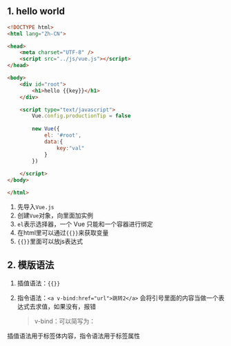## 1. hello world

```html
<!DOCTYPE html>
<html lang="Zh-CN">

<head>
    <meta charset="UTF-8" />
    <script src="../js/vue.js"></script>
</head>

<body>
    <div id="root">
        <h1>hello {{key}}</h1>
    </div>

    <script type="text/javascript">
        Vue.config.productionTip = false
        
        new Vue({
            el: '#root',
            data:{
                key:"val"
            }
        })
        
    </script>
</body>

</html>
```

1. 先导入`Vue.js`
2. 创建`Vue`对象，向里面加实例
3. `el`表示选择器，一个 Vue 只能和一个容器进行绑定
4. 在html里可以通过`{{}}`来获取变量
4. `{{}}`里面可以放js表达式





## 2. 模版语法

1. 插值语法：`{{}}`

2. 指令语法：`<a v-bind:href="url">跳转2</a>`
   会将引号里面的内容当做一个表达式去求值，如果没有，报错

   > v-bind：可以简写为：



插值语法用于标签体内容，指令语法用于标签属性


